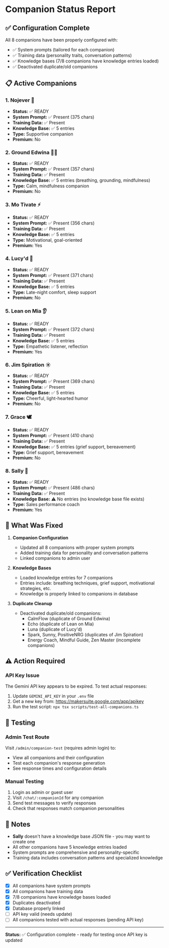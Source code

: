# Companion Status Report

## ✅ Configuration Complete

All 8 companions have been properly configured with:
- ✅ System prompts (tailored for each companion)
- ✅ Training data (personality traits, conversation patterns)
- ✅ Knowledge bases (7/8 companions have knowledge entries loaded)
- ✅ Deactivated duplicate/old companions

## 📋 Active Companions

### 1. **Nojever** 🤗
- **Status:** ✅ READY
- **System Prompt:** ✅ Present (375 chars)
- **Training Data:** ✅ Present
- **Knowledge Base:** ✅ 5 entries
- **Type:** Supportive companion
- **Premium:** No

### 2. **Ground Edwina** 🧘‍♀️
- **Status:** ✅ READY
- **System Prompt:** ✅ Present (357 chars)
- **Training Data:** ✅ Present
- **Knowledge Base:** ✅ 5 entries (breathing, grounding, mindfulness)
- **Type:** Calm, mindfulness companion
- **Premium:** No

### 3. **Mo Tivate** ⚡
- **Status:** ✅ READY
- **System Prompt:** ✅ Present (356 chars)
- **Training Data:** ✅ Present
- **Knowledge Base:** ✅ 5 entries
- **Type:** Motivational, goal-oriented
- **Premium:** Yes

### 4. **Lucy'd** 🌙
- **Status:** ✅ READY
- **System Prompt:** ✅ Present (371 chars)
- **Training Data:** ✅ Present
- **Knowledge Base:** ✅ 5 entries
- **Type:** Late-night comfort, sleep support
- **Premium:** No

### 5. **Lean on Mia** 👂
- **Status:** ✅ READY
- **System Prompt:** ✅ Present (372 chars)
- **Training Data:** ✅ Present
- **Knowledge Base:** ✅ 5 entries
- **Type:** Empathetic listener, reflection
- **Premium:** Yes

### 6. **Jim Spiration** ☀️
- **Status:** ✅ READY
- **System Prompt:** ✅ Present (369 chars)
- **Training Data:** ✅ Present
- **Knowledge Base:** ✅ 5 entries
- **Type:** Cheerful, light-hearted humor
- **Premium:** No

### 7. **Grace** 🕊️
- **Status:** ✅ READY
- **System Prompt:** ✅ Present (410 chars)
- **Training Data:** ✅ Present
- **Knowledge Base:** ✅ 5 entries (grief support, bereavement)
- **Type:** Grief support, bereavement
- **Premium:** No

### 8. **Sally** 💼
- **Status:** ✅ READY
- **System Prompt:** ✅ Present (486 chars)
- **Training Data:** ✅ Present
- **Knowledge Base:** ⚠️  No entries (no knowledge base file exists)
- **Type:** Sales performance coach
- **Premium:** Yes

## 🔧 What Was Fixed

1. **Companion Configuration**
   - Updated all 8 companions with proper system prompts
   - Added training data for personality and conversation patterns
   - Linked companions to admin user

2. **Knowledge Bases**
   - Loaded knowledge entries for 7 companions
   - Entries include: breathing techniques, grief support, motivational strategies, etc.
   - Knowledge is properly linked to companions in database

3. **Duplicate Cleanup**
   - Deactivated duplicate/old companions:
     - CalmFlow (duplicate of Ground Edwina)
     - Echo (duplicate of Lean on Mia)
     - Luna (duplicate of Lucy'd)
     - Spark, Sunny, PositiveNRG (duplicates of Jim Spiration)
     - Energy Coach, Mindful Guide, Zen Master (incomplete companions)

## ⚠️ Action Required

### API Key Issue
The Gemini API key appears to be expired. To test actual responses:
1. Update `GEMINI_API_KEY` in your `.env` file
2. Get a new key from: https://makersuite.google.com/app/apikey
3. Run the test script: `npx tsx scripts/test-all-companions.ts`

## 🧪 Testing

### Admin Test Route
Visit `/admin/companion-test` (requires admin login) to:
- View all companions and their configuration
- Test each companion's response generation
- See response times and configuration details

### Manual Testing
1. Login as admin or guest user
2. Visit `/chat/:companionId` for any companion
3. Send test messages to verify responses
4. Check that responses match companion personalities

## 📝 Notes

- **Sally** doesn't have a knowledge base JSON file - you may want to create one
- All other companions have 5 knowledge entries loaded
- System prompts are comprehensive and personality-specific
- Training data includes conversation patterns and specialized knowledge

## ✅ Verification Checklist

- [x] All companions have system prompts
- [x] All companions have training data
- [x] 7/8 companions have knowledge bases loaded
- [x] Duplicates deactivated
- [x] Database properly linked
- [ ] API key valid (needs update)
- [ ] All companions tested with actual responses (pending API key)

---

**Status:** ✅ Configuration complete - ready for testing once API key is updated



